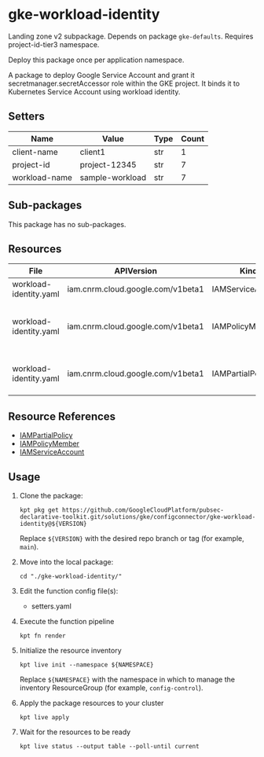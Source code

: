 <!-- BEGINNING OF PRE-COMMIT-BLUEPRINT DOCS HOOK:TITLE -->
# gke-workload-identity


<!-- END OF PRE-COMMIT-BLUEPRINT DOCS HOOK:TITLE -->

<!-- BEGINNING OF PRE-COMMIT-BLUEPRINT DOCS HOOK:BODY -->
Landing zone v2 subpackage.
Depends on package `gke-defaults`.
Requires project-id-tier3 namespace.

Deploy this package once per application namespace.

A package to deploy Google Service Account and grant it secretmanager.secretAccessor role within the GKE project. It binds it to Kubernetes Service Account using workload identity.

## Setters

|     Name      |      Value      | Type | Count |
|---------------|-----------------|------|-------|
| client-name   | client1         | str  |     1 |
| project-id    | project-12345   | str  |     7 |
| workload-name | sample-workload | str  |     7 |

## Sub-packages

This package has no sub-packages.

## Resources

|          File          |            APIVersion             |       Kind        |                           Name                            |    Namespace     |
|------------------------|-----------------------------------|-------------------|-----------------------------------------------------------|------------------|
| workload-identity.yaml | iam.cnrm.cloud.google.com/v1beta1 | IAMServiceAccount | workload-name-sa                                          | project-id-tier3 |
| workload-identity.yaml | iam.cnrm.cloud.google.com/v1beta1 | IAMPolicyMember   | workload-name-sa-secretmanager-secretaccessor-permissions | project-id-tier3 |
| workload-identity.yaml | iam.cnrm.cloud.google.com/v1beta1 | IAMPartialPolicy  | workload-name-sa-secretaccessor-permissions               | project-id-tier3 |

## Resource References

- [IAMPartialPolicy](https://cloud.google.com/config-connector/docs/reference/resource-docs/iam/iampartialpolicy)
- [IAMPolicyMember](https://cloud.google.com/config-connector/docs/reference/resource-docs/iam/iampolicymember)
- [IAMServiceAccount](https://cloud.google.com/config-connector/docs/reference/resource-docs/iam/iamserviceaccount)

## Usage

1.  Clone the package:
    ```shell
    kpt pkg get https://github.com/GoogleCloudPlatform/pubsec-declarative-toolkit.git/solutions/gke/configconnector/gke-workload-identity@${VERSION}
    ```
    Replace `${VERSION}` with the desired repo branch or tag
    (for example, `main`).

1.  Move into the local package:
    ```shell
    cd "./gke-workload-identity/"
    ```

1.  Edit the function config file(s):
    - setters.yaml

1.  Execute the function pipeline
    ```shell
    kpt fn render
    ```

1.  Initialize the resource inventory
    ```shell
    kpt live init --namespace ${NAMESPACE}
    ```
    Replace `${NAMESPACE}` with the namespace in which to manage
    the inventory ResourceGroup (for example, `config-control`).

1.  Apply the package resources to your cluster
    ```shell
    kpt live apply
    ```

1.  Wait for the resources to be ready
    ```shell
    kpt live status --output table --poll-until current
    ```

<!-- END OF PRE-COMMIT-BLUEPRINT DOCS HOOK:BODY -->
